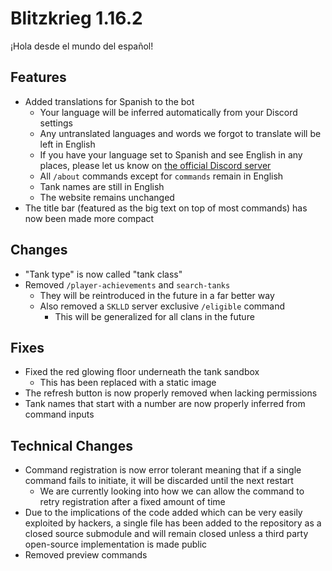 # Blitzkrieg 1.16.2

¡Hola desde el mundo del español!

## Features

- Added translations for Spanish to the bot
  - Your language will be inferred automatically from your Discord settings
  - Any untranslated languages and words we forgot to translate will be left in English
  - If you have your language set to Spanish and see English in any places, please let us know on [the official Discord server](https://discord.gg/nDt7AjGJQH)
  - All `/about` commands except for `commands` remain in English
  - Tank names are still in English
  - The website remains unchanged
- The title bar (featured as the big text on top of most commands) has now been made more compact

## Changes

- "Tank type" is now called "tank class"
- Removed `/player-achievements` and `search-tanks`
  - They will be reintroduced in the future in a far better way
  - Also removed a `SKLLD` server exclusive `/eligible` command
    - This will be generalized for all clans in the future

## Fixes

- Fixed the red glowing floor underneath the tank sandbox
  - This has been replaced with a static image
- The refresh button is now properly removed when lacking permissions
- Tank names that start with a number are now properly inferred from command inputs

## Technical Changes

- Command registration is now error tolerant meaning that if a single command fails to initiate, it will be discarded until the next restart
  - We are currently looking into how we can allow the command to retry registration after a fixed amount of time
- Due to the implications of the code added which can be very easily exploited by hackers, a single file has been added to the repository as a closed source submodule and will remain closed unless a third party open-source implementation is made public
- Removed preview commands
